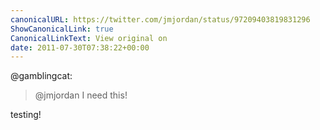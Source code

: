 ```yaml
---
canonicalURL: https://twitter.com/jmjordan/status/97209403819831296
ShowCanonicalLink: true
CanonicalLinkText: View original on
date: 2011-07-30T07:38:22+00:00
---
```

@gamblingcat:

> @jmjordan I need this!

testing!